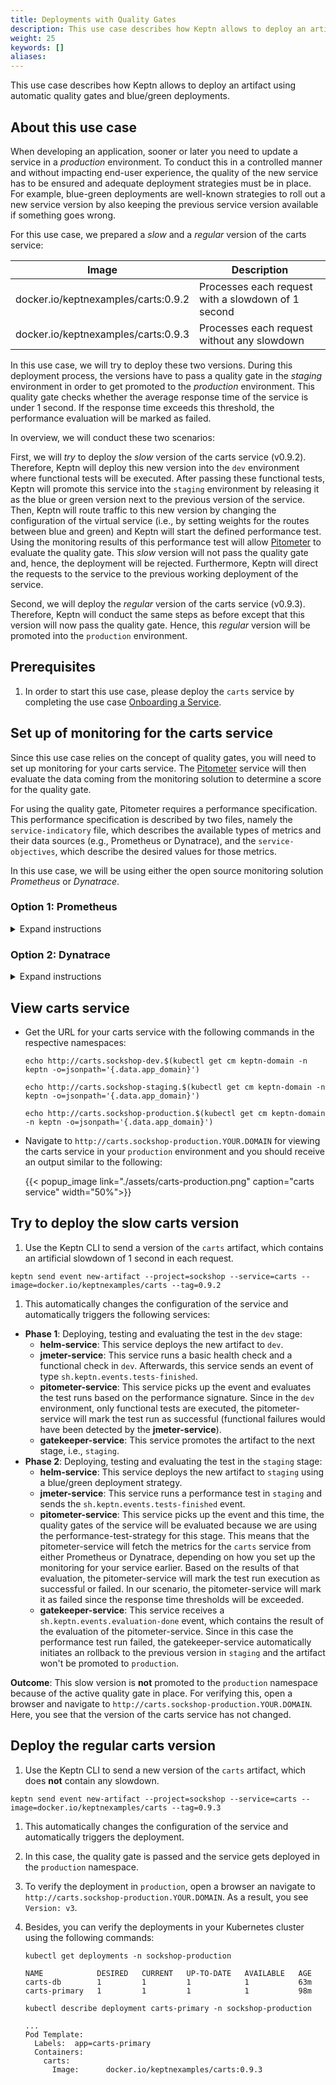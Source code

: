 ```yaml
---
title: Deployments with Quality Gates
description: This use case describes how Keptn allows to deploy an artifact using automatic quality gates and blue/green deployments.
weight: 25
keywords: []
aliases:
---
```


This use case describes how Keptn allows to deploy an artifact using automatic quality gates and blue/green deployments.

## About this use case

When developing an application, sooner or later you need to update a service in a *production* environment. To conduct this in a controlled manner and without impacting end-user experience, the quality of the new service has to be ensured and adequate deployment strategies must be in place. For example, blue-green deployments are well-known strategies to roll out a new service version by also keeping the previous service version available if something goes wrong.

For this use case, we prepared a *slow* and a *regular* version of the carts service:

| Image                                 | Description                                        |
|---------------------------------------|----------------------------------------------------|
| docker.io/keptnexamples/carts:0.9.2   | Processes each request with a slowdown of 1 second |
| docker.io/keptnexamples/carts:0.9.3   | Processes each request without any slowdown        |

In this use case, we will try to deploy these two versions.
During this deployment process, the versions have to pass a quality gate
in the *staging* environment in order to get promoted to the *production* environment.
This quality gate checks whether the average response time of the service is under 1&nbsp;second. If the response time exceeds this threshold, the performance evaluation will be marked as failed.

In overview, we will conduct these two scenarios:

First, we will *try* to deploy the *slow* version of the carts service (v0.9.2). Therefore, Keptn will deploy this new version into the `dev` environment where functional tests will be executed. After passing these functional tests, Keptn will promote this service into the `staging` environment by releasing it as the blue or green version next to the previous version of the service. Then, Keptn will route traffic to this new version by changing the configuration of the virtual service (i.e., by setting weights for the routes between blue and green) and Keptn will start the defined performance test. Using the monitoring results of this performance test will allow [Pitometer](https://github.com/keptn/pitometer) to evaluate the quality gate. This *slow* version will not pass the quality gate and, hence, the deployment will be rejected. Furthermore, Keptn will direct the requests to the service to the previous working deployment of the service. 

Second, we will deploy the *regular* version of the carts service (v0.9.3). Therefore, Keptn will conduct the same steps as before except that this version will now pass the quality gate. Hence, this *regular* version will be promoted into the `production` environment.

## Prerequisites

1. In order to start this use case, please deploy the `carts` service by completing the use case [Onboarding a Service](../onboard-carts-service/).

## Set up of monitoring for the carts service
Since this use case relies on the concept of quality gates, you will need to set up monitoring for your carts service.
The [Pitometer](https://github.com/keptn/pitometer) service will then evaluate the data coming from the monitoring solution to determine a score for the quality gate.

For using the quality gate, Pitometer requires a performance specification.
This performance specification is described by two files, namely the `service-indicatory` file, which describes the available types of metrics and their data sources (e.g., Prometheus or Dynatrace), and the `service-objectives`, which describe the desired values for those metrics.

In this use case, we will be using either the open source monitoring solution *Prometheus* or *Dynatrace*.

### Option 1: Prometheus
<details><summary>Expand instructions</summary>
<p>

To set up the quality gates for the carts service, please navigate to the `examples/onboarding-carts` folder. This folder contains the files `service-indicators.yaml` and `service-objectives-prometheus-only.yaml`. To set the quality gates based on those files, upload it via the following command:

```console
keptn add-resource --project=sockshop --service=carts --stage=staging --resource=service-indicators.yaml --resourceUri=service-indicators.yaml
keptn add-resource --project=sockshop --service=carts --stage=staging --resource=service-objectives-prometheus-only.yaml --resourceUri=service-objectives.yaml
```

Afterwards, execute the following command to set up the rules for the Prometheus Alerting Manager based on those quality gates:

```
keptn configure monitoring prometheus --project=sockshop --service=carts
```

To verify that the rules are correctly set up, you can access Prometheus by enabling port-forwarding for the `prometheus-service`

```console
kubectl port-forward svc/prometheus-service 8080 -n monitoring
```

and opening the URL [localhost:8080/targets](http://localhost:8080/targets) in your browser to see the three targets for the carts service:

  {{< popup_image link="./assets/prometheus-targets.png" caption="Prometheus Targets">}}

 </p>
</details>

### Option 2: Dynatrace
<details><summary>Expand instructions</summary>
<p>
Please make sure you have followed the instructions for setting up [Dynatrace](../../monitoring/dynatrace).

To set up the quality gates for the carts service, please navigate to the `examples/onboarding-carts` folder. This folder contains the files `service-indicators.yaml` and `service-objectives-with-dynatrace.yaml`. To set the quality gates based on those files, upload it via the following command:

  ```console
  keptn add-resource --project=sockshop --service=carts --stage=staging --resource=service-indicators.yaml --resourceUri=service-indicators.yaml
  ```
  
  ```console
  keptn add-resource --project=sockshop --service=carts --stage=staging --resource=service-objectives-dynatrace-only.yaml --resourceUri=service-objectives.yaml
  ```

</p>
</details>

## View carts service

- Get the URL for your carts service with the following commands in the respective namespaces:

  ```console
  echo http://carts.sockshop-dev.$(kubectl get cm keptn-domain -n keptn -o=jsonpath='{.data.app_domain}')
  ```
  ```console
  echo http://carts.sockshop-staging.$(kubectl get cm keptn-domain -n keptn -o=jsonpath='{.data.app_domain}')
  ```
  ```console
  echo http://carts.sockshop-production.$(kubectl get cm keptn-domain -n keptn -o=jsonpath='{.data.app_domain}')
  ```

- Navigate to `http://carts.sockshop-production.YOUR.DOMAIN` for viewing the carts service in your `production` environment and you should receive an output similar to the following:

    {{< popup_image
      link="./assets/carts-production.png"
      caption="carts service"
      width="50%">}}


## Try to deploy the slow carts version

1. Use the Keptn CLI to send a version of the `carts` artifact, which contains an artificial
slowdown of 1 second in each request. 
  ```console
  keptn send event new-artifact --project=sockshop --service=carts --image=docker.io/keptnexamples/carts --tag=0.9.2
  ```

1. This automatically changes the configuration of the service and automatically triggers the following services:
  * **Phase 1**: Deploying, testing and evaluating the test in the `dev` stage:
      * **helm-service**: This service deploys the new artifact to `dev`.
      * **jmeter-service**: This service runs a basic health check and a functional check in `dev`. Afterwards, this service sends an event of type `sh.keptn.events.tests-finished`. 
      * **pitometer-service**: This service picks up the event and evaluates the test runs based on the  performance signature. Since in the `dev` environment, only functional tests are executed, the pitometer-service will mark the test run as successful (functional failures would have been detected by the **jmeter-service**).
      * **gatekeeper-service**: This service promotes the artifact to the next stage, i.e., `staging`.
  * **Phase 2**: Deploying, testing and evaluating the test in the `staging` stage:
      * **helm-service**: This service deploys the new artifact to `staging` using a blue/green deployment strategy.
      * **jmeter-service**: This service runs a performance test in `staging` and sends the `sh.keptn.events.tests-finished` event.
      * **pitometer-service**: This service picks up the event and this time, the quality gates of the service will be evaluated because we are using the performance-test-strategy for this stage. This means that the pitometer-service will fetch the metrics for the `carts` service from either Prometheus or Dynatrace, depending on how you set up the monitoring for your service earlier. Based on the results of that evaluation, the pitometer-service will mark the test run execution as successful or failed. In our scenario, the pitometer-service will mark it as failed since the response time thresholds will be exceeded.
      * **gatekeeper-service**: This service receives a `sh.keptn.events.evaluation-done` event, which contains the result of the evaluation of the pitometer-service. Since in this case the performance test run failed, the gatekeeper-service automatically initiates an rollback to the previous version in `staging` and the artifact won't be promoted to `production`.
      
  **Outcome**: This slow version is **not** promoted to the `production` namespace because of the active quality gate in place.
For verifying this, open a browser and navigate to `http://carts.sockshop-production.YOUR.DOMAIN`.
Here, you see that the version of the carts service has not changed.

## Deploy the regular carts version

1. Use the Keptn CLI to send a new version of the `carts` artifact, which does **not** contain any slowdown.
  ```console
  keptn send event new-artifact --project=sockshop --service=carts --image=docker.io/keptnexamples/carts --tag=0.9.3
  ```

1. This automatically changes the configuration of the service and automatically triggers the deployment.

1. In this case, the quality gate is passed and the service gets deployed in the `production` namespace. 

1. To verify the deployment in `production`, open a browser an navigate to `http://carts.sockshop-production.YOUR.DOMAIN`. As a result, you see `Version: v3`.

1. Besides, you can verify the deployments in your Kubernetes cluster using the following commands: 

    ```console
    kubectl get deployments -n sockshop-production
    ``` 

    ```console
    NAME            DESIRED   CURRENT   UP-TO-DATE   AVAILABLE   AGE
    carts-db        1         1         1            1           63m
    carts-primary   1         1         1            1           98m
    ```

    ```console
    kubectl describe deployment carts-primary -n sockshop-production
    ``` 
    
    ```console
    ...
    Pod Template:
      Labels:  app=carts-primary
      Containers:
        carts:
          Image:      docker.io/keptnexamples/carts:0.9.3
    ```
